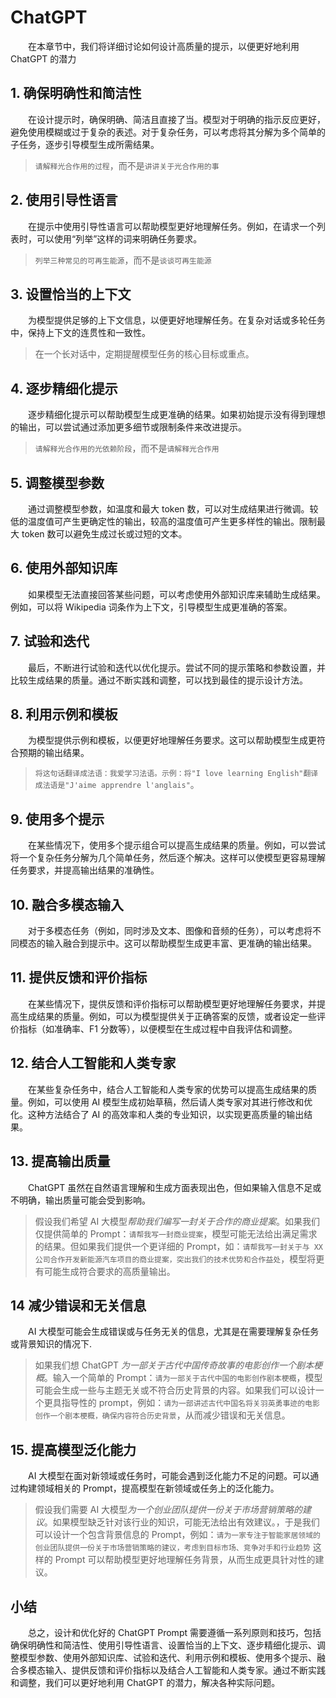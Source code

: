 # ChatGPT

&emsp;&emsp;在本章节中，我们将详细讨论如何设计高质量的提示，以便更好地利用 ChatGPT 的潜力

## 1. 确保明确性和简洁性

&emsp;&emsp;在设计提示时，确保明确、简洁且直接了当。模型对于明确的指示反应更好，避免使用模糊或过于复杂的表述。对于复杂任务，可以考虑将其分解为多个简单的子任务，逐步引导模型生成所需结果。

> `请解释光合作用的过程`，而不是`讲讲关于光合作用的事`

## 2. 使用引导性语言

&emsp;&emsp;在提示中使用引导性语言可以帮助模型更好地理解任务。例如，在请求一个列表时，可以使用“列举”这样的词来明确任务要求。

> `列举三种常见的可再生能源`，而不是`谈谈可再生能源`

## 3. 设置恰当的上下文

&emsp;&emsp;为模型提供足够的上下文信息，以便更好地理解任务。在复杂对话或多轮任务中，保持上下文的连贯性和一致性。

> 在一个长对话中，定期提醒模型任务的核心目标或重点。

## 4. 逐步精细化提示

&emsp;&emsp;逐步精细化提示可以帮助模型生成更准确的结果。如果初始提示没有得到理想的输出，可以尝试通过添加更多细节或限制条件来改进提示。

> `请解释光合作用的光依赖阶段`，而不是`请解释光合作用`

## 5. 调整模型参数

&emsp;&emsp;通过调整模型参数，如温度和最大 token 数，可以对生成结果进行微调。较低的温度值可产生更确定性的输出，较高的温度值可产生更多样性的输出。限制最大 token 数可以避免生成过长或过短的文本。

## 6. 使用外部知识库

&emsp;&emsp;如果模型无法直接回答某些问题，可以考虑使用外部知识库来辅助生成结果。例如，可以将 Wikipedia 词条作为上下文，引导模型生成更准确的答案。

## 7. 试验和迭代

&emsp;&emsp;最后，不断进行试验和迭代以优化提示。尝试不同的提示策略和参数设置，并比较生成结果的质量。通过不断实践和调整，可以找到最佳的提示设计方法。

## 8. 利用示例和模板

&emsp;&emsp;为模型提供示例和模板，以便更好地理解任务要求。这可以帮助模型生成更符合预期的输出结果。

> `将这句话翻译成法语：我爱学习法语。示例：将"I love learning English"翻译成法语是"J'aime apprendre l'anglais"`。

## 9. 使用多个提示

&emsp;&emsp;在某些情况下，使用多个提示组合可以提高生成结果的质量。例如，可以尝试将一个复杂任务分解为几个简单任务，然后逐个解决。这样可以使模型更容易理解任务要求，并提高输出结果的准确性。

## 10. 融合多模态输入

&emsp;&emsp;对于多模态任务（例如，同时涉及文本、图像和音频的任务），可以考虑将不同模态的输入融合到提示中。这可以帮助模型生成更丰富、更准确的输出结果。

## 11. 提供反馈和评价指标

&emsp;&emsp;在某些情况下，提供反馈和评价指标可以帮助模型更好地理解任务要求，并提高生成结果的质量。例如，可以为模型提供关于正确答案的反馈，或者设定一些评价指标（如准确率、F1 分数等），以便模型在生成过程中自我评估和调整。

## 12. 结合人工智能和人类专家

&emsp;&emsp;在某些复杂任务中，结合人工智能和人类专家的优势可以提高生成结果的质量。例如，可以使用 AI 模型生成初始草稿，然后请人类专家对其进行修改和优化。这种方法结合了 AI 的高效率和人类的专业知识，以实现更高质量的输出结果。

## 13. 提高输出质量

&emsp;&emsp;ChatGPT 虽然在自然语言理解和生成方面表现出色，但如果输入信息不足或不明确，输出质量可能会受到影响。

> 假设我们希望 AI 大模型*帮助我们编写一封关于合作的商业提案*。如果我们仅提供简单的 Prompt：`请帮我写一封商业提案`，模型可能无法给出满足需求的结果。但如果我们提供一个更详细的 Prompt，如：`请帮我写一封关于与 XX 公司合作开发新能源汽车项目的商业提案，突出我们的技术优势和合作益处`，模型将更有可能生成符合要求的高质量输出。

## 14 减少错误和无关信息

&emsp;&emsp;AI 大模型可能会生成错误或与任务无关的信息，尤其是在需要理解复杂任务或背景知识的情况下.

> 如果我们想 ChatGPT _为一部关于古代中国传奇故事的电影创作一个剧本梗概_。输入一个简单的 Prompt：`请为一部关于古代中国的电影创作剧本梗概`，模型可能会生成一些与主题无关或不符合历史背景的内容。如果我们可以设计一个更具指导性的 prompt，例如：`请为一部讲述古代中国名将关羽英勇事迹的电影创作一个剧本梗概，确保内容符合历史背景`，从而减少错误和无关信息。

## 15. 提高模型泛化能力

&emsp;&emsp;AI 大模型在面对新领域或任务时，可能会遇到泛化能力不足的问题。可以通过构建领域相关的 Prompt，提高模型在新领域或任务上的泛化能力。

> 假设我们需要 AI 大模型*为一个创业团队提供一份关于市场营销策略的建议*。如果模型缺乏针对该行业的知识，可能无法给出有效建议。，于是我们可以设计一个包含背景信息的 Prompt，例如：`请为一家专注于智能家居领域的创业团队提供一份关于市场营销策略的建议，考虑到目标市场、竞争对手和行业趋势` 这样的 Prompt 可以帮助模型更好地理解任务背景，从而生成更具针对性的建议。

## 小结

&emsp;&emsp;总之，设计和优化好的 ChatGPT Prompt 需要遵循一系列原则和技巧，包括确保明确性和简洁性、使用引导性语言、设置恰当的上下文、逐步精细化提示、调整模型参数、使用外部知识库、试验和迭代、利用示例和模板、使用多个提示、融合多模态输入、提供反馈和评价指标以及结合人工智能和人类专家。通过不断实践和调整，我们可以更好地利用 ChatGPT 的潜力，解决各种实际问题。
